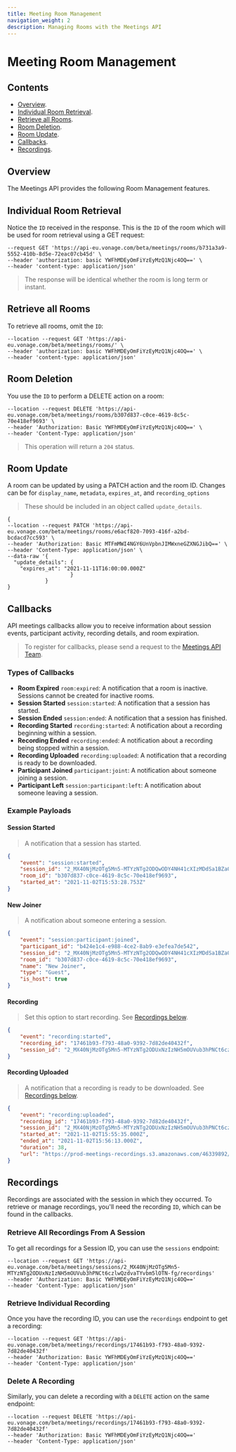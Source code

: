 ```yaml
---
title: Meeting Room Management
navigation_weight: 2
description: Managing Rooms with the Meetings API
---
```


# Meeting Room Management

## Contents

* [Overview](#overview).
* [Individual Room Retrieval](#individual-room-retrieval).
* [Retrieve all Rooms](#retrieve-all-rooms).
* [Room Deletion](#room-deletion).
* [Room Update](#room-update).
* [Callbacks](#callbacks).
* [Recordings](#recordings).

## Overview

The Meetings API provides the following Room Management features.

## Individual Room Retrieval

Notice the ``ID`` received in the response. This is the ``ID`` of the room which will be used for room retrieval using a GET request:

``` curl
--request GET 'https://api-eu.vonage.com/beta/meetings/rooms/b731a3a9-5552-410b-8d5e-72eac07cb45d' \
--header 'authorization: basic YWFhMDEyOmFiYzEyMzQ1Njc4OQ==' \
--header 'content-type: application/json'
```

> The response will be identical whether the room is long term or instant.

## Retrieve all Rooms

To retrieve all rooms, omit the ``ID``:

``` curl
--location --request GET 'https://api-eu.vonage.com/beta/meetings/rooms/' \
--header 'authorization: basic YWFhMDEyOmFiYzEyMzQ1Njc4OQ==' \
--header 'content-type: application/json'
```

## Room Deletion

You use the ``ID`` to perform a DELETE action on a room:

``` curl
--location --request DELETE 'https://api-eu.vonage.com/beta/meetings/rooms/b307d837-c0ce-4619-8c5c-70e418ef9693' \
--header 'Authorization: Basic YWFhMDEyOmFiYzEyMzQ1Njc4OQ==' \
--header 'Content-Type: application/json'
```

> This operation will return a ``204`` status.

## Room Update

A room can be updated by using a PATCH action and the room ID. Changes can be for ``display_name``, ``metadata``, ``expires_at``, and ``recording_options``
> These should be included in an object called ``update_details``.

``` curl
{
--location --request PATCH 'https://api-eu.vonage.com/beta/meetings/rooms/e6acf820-7093-416f-a2bd-bcdacd7cc593' \
--header 'Authorization: Basic MTFmMWI4NGY6UnVpbnJIMWxneGZXNGJibQ==' \
--header 'Content-Type: application/json' \
--data-raw '{
  "update_details": {
    "expires_at": "2021-11-11T16:00:00.000Z"
                    }
            }
}
```

## Callbacks

API meetings callbacks allow you to receive information about session events, participant activity, recording details, and room expiration.

> To register for callbacks, please send a request to the [Meetings API Team](mailto:meetings-api@vonage.com).

### Types of Callbacks

* **Room Expired** ``room:expired``: A notification that a room is inactive. Sessions cannot be created for inactive rooms.
* **Session Started** ``session:started``: A notification that a session has started.
* **Session Ended** ``session:ended``: A notification that a session has finished.
* **Recording Started** ``recording:started``: A notification about a recording beginning within a session.
* **Recording Ended** ``recording:ended``: A notification about a recording being stopped within a session.
* **Recording Uploaded** ``recording:uploaded``: A notification that a recording is ready to be downloaded.
* **Participant Joined** ``participant:joint``: A notification about someone joining a session.
* **Participant Left** ``session:participant:left``: A notification about someone leaving a session.

### Example Payloads

#### Session Started

> A notification that a session has started.

``` json
{
    "event": "session:started",
    "session_id": "2_MX40NjMzOTg5Mn5-MTYzNTg2ODQwODY4NH41cXIzMDdSa1BZa05BUDFpYnhxcTV4MCt-fg",
    "room_id": "b307d837-c0ce-4619-8c5c-70e418ef9693",
    "started_at": "2021-11-02T15:53:28.753Z"
}
```

#### New Joiner

> A notification about someone entering a session.

``` json
{
    "event": "session:participant:joined",
    "participant_id": "b424e1c4-e988-4ce2-8ab9-e3efea7de542",
    "session_id": "2_MX40NjMzOTg5Mn5-MTYzNTg2ODQwODY4NH41cXIzMDdSa1BZa05BUDFpYnhxcTV4MCt-fg",
    "room_id": "b307d837-c0ce-4619-8c5c-70e418ef9693",
    "name": "New Joiner",
    "type": "Guest",
    "is_host": true
}
```

#### Recording

> Set this option to start recording. See [Recordings below](#Recordings).

``` json
{
    "event": "recording:started",
    "recording_id": "17461b93-f793-48a0-9392-7d82de40432f",
    "session_id": "2_MX40NjMzOTg5Mn5-MTYzNTg2ODUxNzIzNH5mOUVub3hPNCt6czlwQzdvaTYvbm5lOTN-fg"
}
```

#### Recording Uploaded

> A notification that a recording is ready to be downloaded. See [Recordings below](#Recordings).

``` json
{
    "event": "recording:uploaded",
    "recording_id": "17461b93-f793-48a0-9392-7d82de40432f",
    "session_id": "2_MX40NjMzOTg5Mn5-MTYzNTg2ODUxNzIzNH5mOUVub3hPNCt6czlwQzdvaTYvbm5lOTN-fg",
    "started_at": "2021-11-02T15:55:35.000Z",
    "ended_at": "2021-11-02T15:56:13.000Z",
    "duration": 38,
    "url": "https://prod-meetings-recordings.s3.amazonaws.com/46339892/17461b93-f793-48a0-9392-7d82de40432f/archive.mp4?..."
}
```

## Recordings

Recordings are associated with the session in which they occurred. To retrieve or manage recordings, you'll need the recording ``ID``, which can be found in the callbacks.

### Retrieve All Recordings From A Session

To get all recordings for a Session ID, you can use the `sessions` endpoint:

``` curl
--location --request GET 'https://api-eu.vonage.com/beta/meetings/sessions/2_MX40NjMzOTg5Mn5-MTYzNTg2ODUxNzIzNH5mOUVub3hPNCt6czlwQzdvaTYvbm5lOTN-fg/recordings'
--header 'Authorization: Basic YWFhMDEyOmFiYzEyMzQ1Njc4OQ=='
--header 'Content-Type: application/json'
```

### Retrieve Individual Recording

Once you have the recording ID, you can use the ``recordings`` endpoint to get a recording:

``` curl
--location --request GET 'https://api-eu.vonage.com/beta/meetings/recordings/17461b93-f793-48a0-9392-7d82de40432f'
--header 'Authorization: Basic YWFhMDEyOmFiYzEyMzQ1Njc4OQ=='
--header 'Content-Type: application/json'
```

### Delete A Recording

Similarly, you can delete a recording with a ``DELETE`` action on the same endpoint:

``` curl
--location --request DELETE 'https://api-eu.vonage.com/beta/meetings/recordings/17461b93-f793-48a0-9392-7d82de40432f'
--header 'Authorization: Basic YWFhMDEyOmFiYzEyMzQ1Njc4OQ=='
--header 'Content-Type: application/json'
```
